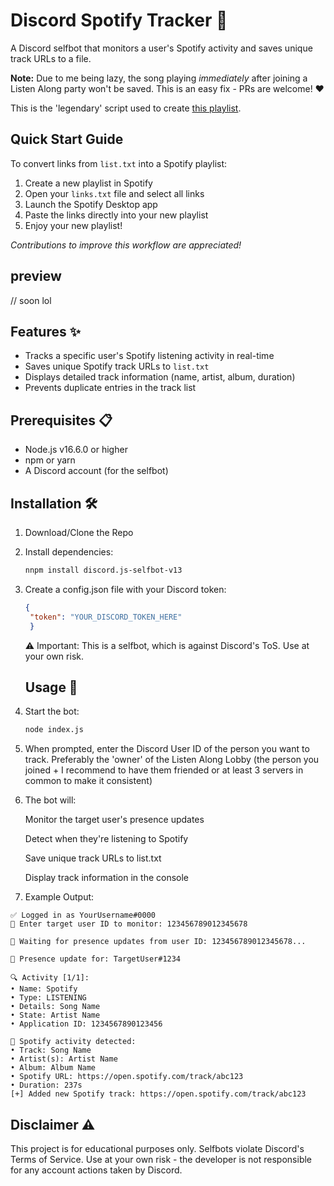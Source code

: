 # Discord Spotify Tracker 🎵

A Discord selfbot that monitors a user's Spotify activity and saves unique track URLs to a file.

**Note:** Due to me being lazy, the song playing *immediately* after joining a Listen Along party won't be saved. This is an easy fix - PRs are welcome! ❤️  

This is the 'legendary' script used to create [this playlist](https://open.spotify.com/playlist/1PGjUP3FVlsRwEc4leLhrd?si=3c02b963f7cc44b2).

## Quick Start Guide

To convert links from `list.txt` into a Spotify playlist:

1. Create a new playlist in Spotify
2. Open your `links.txt` file and select all links
3. Launch the Spotify Desktop app
4. Paste the links directly into your new playlist
5. Enjoy your new playlist!

*Contributions to improve this workflow are appreciated!*
   
## preview

// soon lol


## Features ✨
- Tracks a specific user's Spotify listening activity in real-time
- Saves unique Spotify track URLs to `list.txt`
- Displays detailed track information (name, artist, album, duration)
- Prevents duplicate entries in the track list

## Prerequisites 📋
- Node.js v16.6.0 or higher
- npm or yarn
- A Discord account (for the selfbot)

## Installation 🛠️

1. Download/Clone the Repo
2. Install dependencies:
   ```bash
   nnpm install discord.js-selfbot-v13
   ```
3. Create a config.json file with your Discord token:
   ```json
   {
    "token": "YOUR_DISCORD_TOKEN_HERE"
    }
   ```
   ⚠️ Important: This is a selfbot, which is against Discord's ToS. Use at your own risk.

   ## Usage 🚀

1. Start the bot:
     ```bash
     node index.js
     ```
2. When prompted, enter the Discord User ID of the person you want to track.
   Preferably the 'owner' of the Listen Along Lobby (the person you joined + I recommend to have them friended or at least 3 servers in common to make it consistent)

3. The bot will:

    Monitor the target user's presence updates

    Detect when they're listening to Spotify

    Save unique track URLs to list.txt

    Display track information in the console

4. Example Output:
```  
✅ Logged in as YourUsername#0000
👤 Enter target user ID to monitor: 123456789012345678

🔎 Waiting for presence updates from user ID: 123456789012345678...

📡 Presence update for: TargetUser#1234

🔍 Activity [1/1]:
• Name: Spotify
• Type: LISTENING
• Details: Song Name
• State: Artist Name
• Application ID: 1234567890123456

🎵 Spotify activity detected:
• Track: Song Name
• Artist(s): Artist Name
• Album: Album Name
• Spotify URL: https://open.spotify.com/track/abc123
• Duration: 237s
[+] Added new Spotify track: https://open.spotify.com/track/abc123
```

## Disclaimer ⚠️

This project is for educational purposes only. Selfbots violate Discord's Terms of Service. Use at your own risk - the developer is not responsible for any account actions taken by Discord.
